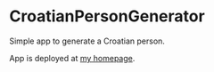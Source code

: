 # CroatianPersonGenerator
Simple app to generate a Croatian person.

App is deployed at [my homepage](https://www.mislav-bozicevic.iz.hr/person/).
